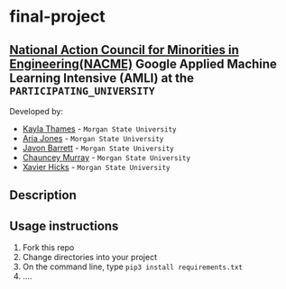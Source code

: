 <!--
Name of your teams' final project
-->
# final-project
## [National Action Council for Minorities in Engineering(NACME)](https://www.nacme.org) Google Applied Machine Learning Intensive (AMLI) at the `PARTICIPATING_UNIVERSITY`

<!--
List all of the members who developed the project and
link to each members respective GitHub profile
-->
Developed by: 
- [Kayla Thames](https://github.com/ka-city) - `Morgan State University`
- [Aria Jones](https://github.com/arjon8) - `Morgan State University` 
- [Javon Barrett](https://github.com/javonbarrett) - `Morgan State University` 
- [Chauncey Murray](https://github.com/chaunceym123) - `Morgan State University`
- [Xavier Hicks](https://github.com/XavierHicks) - `Morgan State University`
## Description
<!--
We want to program a system that can detect breast cancer with genes. With genes, we can use that to predict breast cancer especially if it's a history thing. Could have a system that detects tumors such as malignant and  benign as an example to detect breast cancer.
-->

## Usage instructions
<!--

-->
1. Fork this repo
2. Change directories into your project
3. On the command line, type `pip3 install requirements.txt`
4. ....
